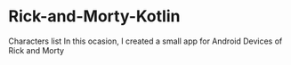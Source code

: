 # Rick-and-Morty-Kotlin
Characters list
In this ocasion, I created a small app for Android Devices of Rick and Morty
